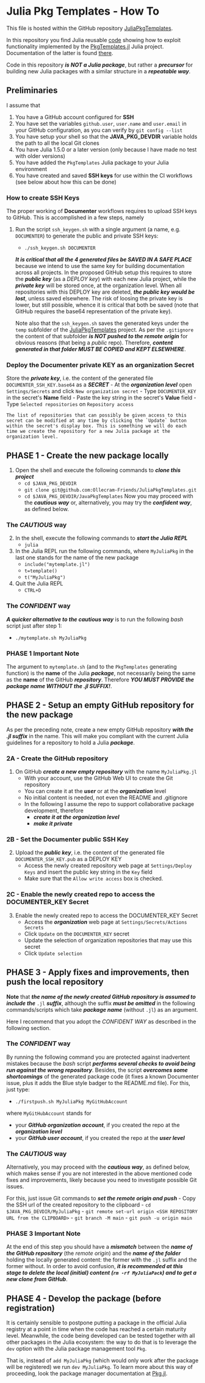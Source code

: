 # Julia Pkg Templates - How To

This file is hosted within the GitHub repository [JuliaPkgTemplates](https://github.com/Ollecram-Friends/JuliaPkgTemplates). 

In this repository you find Julia reusable [code](mytemplate.jl) showing how to exploit functionality implemented by the [PkgTemplates.jl](https://github.com/invenia/PkgTemplates.jl) Julia project. Documentation of the latter is found [there](https://invenia.github.io/PkgTemplates.jl/stable/). 

Code in this repository ***is NOT a Julia package***, but rather a ***precursor*** for building new Julia packages with a similar structure in a ***repeatable way***.

## Preliminaries

I assume that  
1. You have a GitHub account configured for **SSH**
2. You have set the variables `github.user`, `user.name` and `user.email` in your GitHub configuration, as you can verify by `git config --list`  
3. You have setup your shell so that the **JAVA_PKG_DEVDIR** variable holds the path to all the local Git clones
4. You have Julia 1.5.0 or a later version (only because I have made no test with older versions)
5. You have added the `PkgTemplates` Julia package to your Julia environment
6. You have created and saved **SSH keys** for use within the CI workflows (see below about how this can be done)

### How to create SSH Keys
The proper working of **Documenter** workflows requires to upload SSH keys to GitHub. 
This is accomplished in a few steps, namely

1. Run the script `ssh_keygen.sh` with a single argument (a name, e.g. `DOCUMENTER`) to generate the public and private SSH keys: 
    - `./ssh_keygen.sh DOCUMENTER`
    
    ***It is critical that all the 4 generated files be SAVED IN A SAFE PLACE*** because we intend to use the same key
    for building documentation across all projects. In the proposed GitHub setup this requires to store the ***public key*** (as a *DEPLOY key*) with each new Julia project, while the ***private key*** will be stored once, at the organization level. When all repositories with this DEPLOY key are deleted, ***the public key would be lost***, unless saved elsewhere. The risk of loosing the private key is lower, but still possible, whence it is critical that both be saved (note that GitHub requires the base64 representation of the private key). 

    Note also that the `ssh_keygen.sh` saves the generated keys under the `temp` subfolder of the [JuliaPkgTemplates](https://github.com/Ollecram-Friends/JuliaPkgTemplates) project. As per the `.gitignore` the content of that subfolder ***is NOT pushed to the remote origin*** for obvious reasons  (that being a *public* repo). Therefore, ***content generated in that folder MUST BE COPIED and KEPT ELSEWHERE***.

### Deploy the Documenter private KEY as an organization Secret

Store the ***private key***, i.e. the content of the generated file `DOCUMENTER_SSH_KEY.base64` as a ***SECRET*** 
    - At the ***organization level*** open `Settings/Secrets` and click `New organization secret`
    - Type `DOCUMENTER_KEY` in the secret's **Name** field
    - Paste the key string in the secret's **Value** field
    - Type `Selected repositories` on `Repository access`
    
    The list of repositories that can possibly be given access to this secret can be modified at any time by clicking the `Update` button within the secret's display box. This is something we will do each time we create the repository for a new Julia package at the organization level. 

## PHASE 1 - Create the new package locally
1. Open the shell and execute the following commands to ***clone this project***
    - `cd $JAVA_PKG_DEVDIR`
    - `git clone git@github.com:Ollecram-Friends/JuliaPkgTemplates.git`
    - `cd $JAVA_PKG_DEVDIR/JavaPkgTemplates`
Now you may proceed with the ***cautious way*** or, alternatively, you may try the ***confident way***, as defined below.

### The *CAUTIOUS* way

2. In the shell, execute the following commands to ***start the Julia REPL***
    - `julia`
3. In the Julia REPL run the following commands, where `MyJuliaPkg` in the last one stands for the name of the new package
    - `include("mytemplate.jl")`
    - `t=template()`
    - `t("MyJuliaPkg")`
4. Quit the Julia REPL
    - `CTRL+D`

### The *CONFIDENT* way

***A quicker alternative to the cautious way*** is to run the following *bash* script just after step 1:
- `./mytemplate.sh MyJuliaPkg`

### PHASE 1 Important Note
The argument to `mytemplate.sh` (and to the `PkgTemplates` generating function) is the **name** of the Julia ***package***, not necessarily being the same as the **name** of the GitHub ***repository***. Therefore ***YOU MUST PROVIDE the package name WITHOUT the .jl SUFFIX!***.

## PHASE 2 - Setup an empty GitHub repository for the new package
As per the preceding note, create a new empty GitHub repository ***with the .jl suffix*** in the name. This will make you compliant with the current Julia guidelines for a repository to hold a Julia ***package***. 

### 2A - Create the GitHub repository
1. On GitHub ***create a new empty repository*** with the name `MyJuliaPkg.jl`
    - With your account, use the GitHub Web UI to create the Git repository
    - You can create it at the ***user*** or at the ***organization*** level 
    - No initial content is needed, not even the README and .gitignore
    - In the following I assume the repo to support collaborative package development, therefore
        - ***create it at the organization level*** 
        - ***make it private***

### 2B - Set the Documenter public SSH Key 

2. Upload the ***public key***, i.e. the content of the generated file `DOCUMENTER_SSH_KEY.pub` as a DEPLOY KEY
    - Access the newly created repository web page at `Settings/Deploy Keys` and insert the public key string in the `Key` field 
    - Make sure that the `Allow write access` box is checked.

### 2C - Enable the newly created repo to access the DOCUMENTER_KEY Secret 
3. Enable the newly created repo to access the DOCUMENTER_KEY Secret   
    - Access the ***organization*** web page at `Settings/Secrets/Actions Secrets`
    - Click `Update` on the `DOCUMENTER_KEY` secret
    - Update the selection of organization repositories that may use this secret
    - Click `Update selection`  

## PHASE 3 - Apply fixes and improvements, then push the local repository

**Note** that ***the name of the newly created GitHub repository is assumed to include the*** `.jl` ***suffix***, although the suffix ***must be omitted*** in the following commands/scripts which take ***package name*** (without `.jl`) as an argument.  

Here I recommend that you adopt the *CONFIDENT WAY* as described in the following section.

### The *CONFIDENT* way

By running the following command you are protected against inadvertent mistakes because the *bash* script ***performs several checks to avoid being run against the wrong repository***. Besides, the script ***overcomes some shortcomings*** of the generated package code (it fixes a known Documenter issue, plus it adds the Blue style badger to the README.md file). For this, just type:
- `./firstpush.sh MyJuliaPkg MyGitHubAccount`

where `MyGitHubAccount` stands for 
- your ***GitHub organization account***, if you created the repo at the ***organization level***
- your ***GitHub user account***, if you created the repo at the ***user level*** 

### The *CAUTIOUS* way
Alternatively, you may proceed with the ***cautious way***, as defined below, which makes sense if you are not interested in the above mentioned code fixes and improvements, likely because you need to investigate possible Git issues.

For this, just issue Git commands to ***set the remote origin and push***
    - Copy the SSH url of the created repository to the clipboard
    - `cd $JAVA_PKG_DEVDIR/MyJuliaPkg`
    - `git remote set-url origin <SSH REPOSITORY URL from the CLIPBOARD>`
    - `git branch -M main`
    - `git push -u origin main`

### PHASE 3 Important Note
At the end of this step you should have a ***mismatch*** between the ***name of the GitHub repository*** (the *remote origin*) and the ***name of the folder*** holding the locally generated content: the former with the `.jl` suffix and the former without. In order to avoid confusion, ***it is recommended at this stage to delete the local (initial) content (`rm -rf MyJuliaPack`) and to get a new clone from GitHub***. 

## PHASE 4 - Develop the package (before registration)

It is certainly sensible to postpone putting a package in the official Julia registry at a point in time when the code has reached a certain maturity level. Meanwhile, the code being developed can be tested together with all other packages in the Julia ecosystem: the way to do that is to leverage the `dev` option with the Julia package management tool `Pkg`.  

That is, instead of `add MyJuliaPkg` (which would only work after the package will be registered) we run `dev MyJuliaPkg`.
To learn more about this way of proceeding, look the package manager documentation at [Pkg.jl](https://julialang.github.io/Pkg.jl/). 

